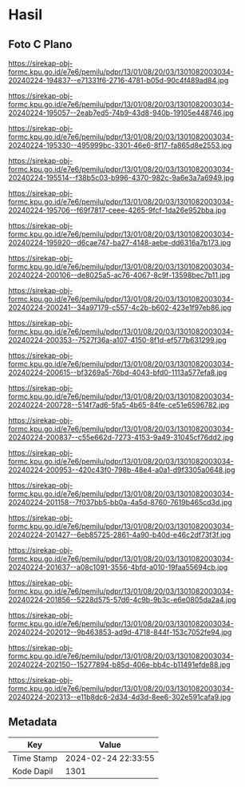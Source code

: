 # Hasil

## Foto C Plano

https://sirekap-obj-formc.kpu.go.id/e7e6/pemilu/pdpr/13/01/08/20/03/1301082003034-20240224-194837--e71331f6-2716-4781-b05d-90c4f489ad84.jpg

https://sirekap-obj-formc.kpu.go.id/e7e6/pemilu/pdpr/13/01/08/20/03/1301082003034-20240224-195057--2eab7ed5-74b9-43d8-940b-19105e448746.jpg

https://sirekap-obj-formc.kpu.go.id/e7e6/pemilu/pdpr/13/01/08/20/03/1301082003034-20240224-195330--495999bc-3301-46e6-8f17-fa865d8e2553.jpg

https://sirekap-obj-formc.kpu.go.id/e7e6/pemilu/pdpr/13/01/08/20/03/1301082003034-20240224-195514--f38b5c03-b996-4370-982c-9a6e3a7a6949.jpg

https://sirekap-obj-formc.kpu.go.id/e7e6/pemilu/pdpr/13/01/08/20/03/1301082003034-20240224-195706--f69f7817-ceee-4265-9fcf-1da26e952bba.jpg

https://sirekap-obj-formc.kpu.go.id/e7e6/pemilu/pdpr/13/01/08/20/03/1301082003034-20240224-195920--d6cae747-ba27-4148-aebe-dd6316a7b173.jpg

https://sirekap-obj-formc.kpu.go.id/e7e6/pemilu/pdpr/13/01/08/20/03/1301082003034-20240224-200106--de8025a5-ac76-4067-8c9f-13598bec7b11.jpg

https://sirekap-obj-formc.kpu.go.id/e7e6/pemilu/pdpr/13/01/08/20/03/1301082003034-20240224-200241--34a97179-c557-4c2b-b602-423e1f97eb86.jpg

https://sirekap-obj-formc.kpu.go.id/e7e6/pemilu/pdpr/13/01/08/20/03/1301082003034-20240224-200353--7527f36a-a107-4150-8f1d-ef577b631299.jpg

https://sirekap-obj-formc.kpu.go.id/e7e6/pemilu/pdpr/13/01/08/20/03/1301082003034-20240224-200615--bf3269a5-76bd-4043-bfd0-1113a577efa8.jpg

https://sirekap-obj-formc.kpu.go.id/e7e6/pemilu/pdpr/13/01/08/20/03/1301082003034-20240224-200728--514f7ad6-5fa5-4b65-84fe-ce51e6596782.jpg

https://sirekap-obj-formc.kpu.go.id/e7e6/pemilu/pdpr/13/01/08/20/03/1301082003034-20240224-200837--c55e662d-7273-4153-9a49-31045cf76dd2.jpg

https://sirekap-obj-formc.kpu.go.id/e7e6/pemilu/pdpr/13/01/08/20/03/1301082003034-20240224-200953--420c43f0-798b-48e4-a0a1-d9f3305a0648.jpg

https://sirekap-obj-formc.kpu.go.id/e7e6/pemilu/pdpr/13/01/08/20/03/1301082003034-20240224-201158--7f037bb5-bb0a-4a5d-8760-7619b465cd3d.jpg

https://sirekap-obj-formc.kpu.go.id/e7e6/pemilu/pdpr/13/01/08/20/03/1301082003034-20240224-201427--6eb85725-2861-4a90-b40d-e46c2df73f3f.jpg

https://sirekap-obj-formc.kpu.go.id/e7e6/pemilu/pdpr/13/01/08/20/03/1301082003034-20240224-201637--a08c1091-3556-4bfd-a010-19faa55694cb.jpg

https://sirekap-obj-formc.kpu.go.id/e7e6/pemilu/pdpr/13/01/08/20/03/1301082003034-20240224-201856--5228d575-57d6-4c9b-9b3c-e6e0805da2a4.jpg

https://sirekap-obj-formc.kpu.go.id/e7e6/pemilu/pdpr/13/01/08/20/03/1301082003034-20240224-202012--9b463853-ad9d-4718-844f-153c7052fe94.jpg

https://sirekap-obj-formc.kpu.go.id/e7e6/pemilu/pdpr/13/01/08/20/03/1301082003034-20240224-202150--15277894-b85d-406e-bb4c-b11491efde88.jpg

https://sirekap-obj-formc.kpu.go.id/e7e6/pemilu/pdpr/13/01/08/20/03/1301082003034-20240224-202313--e11b8dc6-2d34-4d3d-8ee6-302e591cafa9.jpg


## Metadata

| Key        | Value               |
| ---------- | ------------------- |
| Time Stamp | 2024-02-24 22:33:55 |
| Kode Dapil | 1301                |



